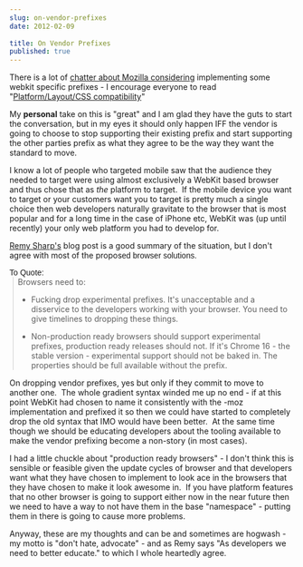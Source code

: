 ```yaml
---
slug: on-vendor-prefixes
date: 2012-02-09
 
title: On Vendor Prefixes
published: true
---
```

<p>There is a lot of <a href="http://lists.w3.org/Archives/Public/www-style/2012Feb/0313.html">chatter about Mozilla considering</a> implementing some webkit specific prefixes - I encourage everyone to read "<a href="https://wiki.mozilla.org/Platform/Layout/CSS_Compatibility#questions_and_methodology">Platform/Layout/CSS compatibility</a>"</p>
<p />
<div>My <strong>personal</strong> take on this is "great" and I am glad they have the guts to start the conversation, but in my eyes it should only happen IFF the vendor is going to choose to stop supporting their existing prefix and start supporting the other parties prefix as what they agree to be the way they want the standard to move.&nbsp;</div>
<p />
<div>I know a lot of people who targeted mobile saw that the audience they needed to target were using almost exclusively a WebKit based browser and thus chose that as <em>the</em> platform to target. &nbsp;If the mobile device you want to target or your customers want you to target is pretty much a single choice then web developers naturally gravitate to the browser that is most popular and for a long time in the case of iPhone etc, WebKit was (up until recently) your only web platform you had to develop for.</div>
<p />
<div><a href="http://remysharp.com/2012/02/09/vendor-prefixes-about-to-go-south">Remy Sharp's</a> blog post is a good summary of the situation, but I don't agree with most of the propos<span style="font-family: arial, helvetica, sans-serif;">ed browser solutions. &nbsp;</span></div>
<p />
<div><span style="font-family: arial, helvetica, sans-serif;">To Quote:</span></div>
<blockquote class="gmail_quote" style="margin-top: 0px; margin-right: 0px; margin-bottom: 0px; margin-left: 0.8ex; border-left-width: 1px; border-left-color: #cccccc; border-left-style: solid; padding-left: 1ex;">Browsers need to:
<ul>
<li>Fucking drop experimental prefixes. It's unacceptable and a disservice to the developers working with your browser. You need to give timelines to dropping these things.</li>
</ul>
<ul>
<li>Non-production ready browsers should support experimental prefixes,&nbsp;production ready releases&nbsp;should not. If it's Chrome 16 - the stable version - experimental support should not be baked in. The properties should be full available&nbsp;without&nbsp;the prefix.</li>
</ul>
</blockquote>
<div>
<div>On dropping vendor prefixes, yes but only if they commit to move to another one. &nbsp;The whole gradient syntax winded me up no end - if at this point WebKit had chosen to name it consistently with the -moz implementation and prefixed it so then we could have started to completely drop the old syntax that IMO would have been better. &nbsp;At the same time though we should be educating developers about the tooling available to make the vendor prefixing become a non-story (in most cases).</div>
<p />
<div>I had a little chuckle about "production ready browsers" - I don't think this is sensible or feasible given the update cycles of browser and that developers want what they have chosen to implement to look ace in the browsers that they have chosen to make it look awesome in. &nbsp;If you have platform features that no other browser is going to support either now in the near future then we need to have a way to not have them in the base "namespace" - putting them in there is going to cause more problems.</div>
<p />
<div>Anyway, these are my thoughts and can be and sometimes are hogwash - my motto is "don't hate, advocate" - and as Remy says&nbsp;"As developers we need to better educate." to which I whole heartedly agree.</div>
</div>


